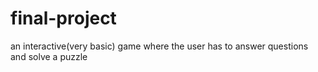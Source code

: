 # final-project
an interactive(very basic) game where the user has to answer questions and solve a puzzle

